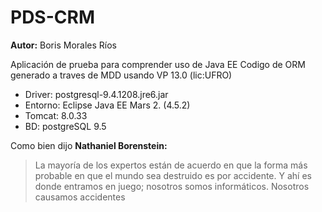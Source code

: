 # PDS-CRM
**Autor:** Boris Morales Ríos

Aplicación de prueba para comprender uso de Java EE
Codigo de ORM generado a traves de MDD usando VP 13.0 (lic:UFRO)

- Driver: postgresql-9.4.1208.jre6.jar
- Entorno: Eclipse Java EE Mars 2. (4.5.2)
- Tomcat: 8.0.33
- BD: postgreSQL 9.5

Como bien dijo **Nathaniel Borenstein:**

> La mayoría de los expertos están de acuerdo en que la forma más probable en que el mundo sea destruido es por accidente. Y ahí es donde entramos en juego; nosotros somos informáticos. Nosotros causamos accidentes
